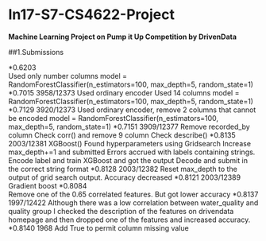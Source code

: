 # In17-S7-CS4622-Project

**Machine Learning Project on Pump it Up Competition by DrivenData**


##1.Submissions

*0.6203    
Used only number columns
model = RandomForestClassifier(n_estimators=100, max_depth=5, random_state=1)
*0.7015    3958/12373
Used ordinary encoder
Used 14 columns
model = RandomForestClassifier(n_estimators=100, max_depth=5, random_state=1)
*0.7129    3920/12373
Used ordinary encoder, remove 2 columns that cannot be encoded
model = RandomForestClassifier(n_estimators=100, max_depth=5, random_state=1)
*0.7151   3909/12377
Remove recorded_by column
Check corr() and remove 9 column
Check describe()
*0.8135 	2003/12381
XGBoost()
Found hyperparameters using Gridsearch
Increase max_depth+=1 and submitted
Errors accrued with labels containing strings. 
Encode label and train XGBoost and got the output
Decode and submit in the correct string format
*0.8128  	 2003/12382
Reset max_depth to the output of grid search output. Accuracy decreased
*0.8121	2003/12389
Gradient boost
*0.8084   
Remove one of the 0.65 correlated features. But got lower accuracy
*0.8137	1997/12422
Although there was a low correlation between water_quality and quality group I checked the description of the features on drivendata homepage and then dropped one of the features and increased accuracy.
*0.8140   	1968
Add True to permit column missing value
